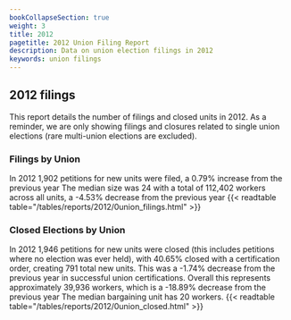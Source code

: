 ```yaml
---
bookCollapseSection: true
weight: 3
title: 2012
pagetitle: 2012 Union Filing Report
description: Data on union election filings in 2012
keywords: union filings
---
```


## 2012 filings

This report details the number of filings and closed units in 2012. As a reminder, we are only showing filings and closures related to single union elections (rare multi-union elections are excluded).

### Filings by Union
In 2012 1,902 petitions for new units were filed, a 0.79% increase from the previous year The median size was 24 with a total of 112,402 workers across all units, a -4.53% decrease from the previous year
{{< readtable table="/tables/reports/2012/0union_filings.html" >}}

### Closed Elections by Union
In 2012 1,946 petitions for new units were closed (this includes petitions where no election was ever held), with 40.65% closed with a certification order, creating 791 total new units. This was a -1.74% decrease from the previous year in successful union certifications. Overall this represents approximately 39,936 workers, which is a -18.89% decrease from the previous year The median bargaining unit has 20 workers.
{{< readtable table="/tables/reports/2012/0union_closed.html" >}}
